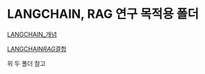 # LANGCHAIN, RAG 연구 목적용 폴더

[LANGCHAIN\_개념](https://drive.google.com/drive/folders/1zEw5-vLerAM49OJbj1fqxLPrA-OQa3ZK?usp=drive_link)

[LANGCHAIN*RAG*결합](https://drive.google.com/drive/folders/1TxQt_79GVq50Av-Glwd5Lc9bnqCV4IvK?usp=sharing)

위 두 폴더 참고
